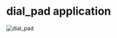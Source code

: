 # dial_pad application
![dial_pad](https://user-images.githubusercontent.com/86379054/151700655-4307981b-2a35-4802-9d98-ea433dbfd157.png)
